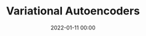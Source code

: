 ---
title: Variational Autoencoders
status: hidden
date: 2022-01-11 00:00
category: Blog
slug: vae
tags: machine learning, generative ai
authors: Bishwa Karki
status: published
---